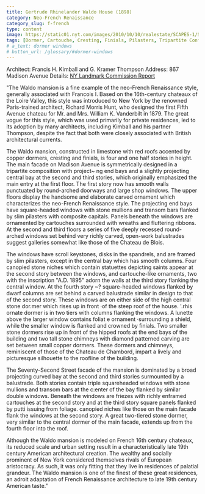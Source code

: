 ```yaml
---
title: Gertrude Rhinelander Waldo House (1898)
category: Neo-French Renaissance
category_slug: f-french
type: content
image: https://static01.nyt.com/images/2010/10/10/realestate/SCAPES-1/SCAPES-1-jumbo.jpg?quality=75&auto=webp&disable=upscale
tags: [Dormer, Cartouche, Cresting, Finials, Pilasters, Tripartite Configuration, Stone Mullions, Lunette, Balustrade]
# a_text: dormer windows
# button_url: /glossary/#dormer-windows
---
```


Architect: Francis H. Kimball and G. Kramer Thompson
Address: 867 Madison Avenue
Details: [NY Landmark Commission Report](http://s-media.nyc.gov/agencies/lpc/lp/0927.pdf)

"The Waldo mansion is a fine example of the neo-French Renaissance style, generally associated with Francois I. Based on the 16th-century chateaux of the Loire Valley, this style was introduced to New York by the renowned Paris-trained architect, Richard Morris Hunt, who designed the first Fifth Avenue chateau for Mr. and Mrs. William K. Vanderbilt in 1879. The great vogue for this style, which was used primarily for private residences, led to its adoption by many architects, including Kimball and his partner Thompson, despite the fact that both were closely associated with British architectural currents.

The Waldo mansion, constructed in limestone with red roofs accented by copper dormers, cresting and finials, is four and one
half stories in height. The main facade on Madison Avenue is symmetrically designed in a tripartite composition with project~
ng end bays and a slightly projecting central bay at the second and third stories, which originally emphasized the main entry at
the first floor. The first story now has smooth walls punctuated by round-arched doorways and large shop windows. The upper floors display the handsome and elaborate carved ornament which characterizes the neo-French Renaissance style. The projecting end bays have square-headed windows with stone mullions and transom bars flanked by slim pilasters with composite capitals. Panels beneath
the windows are ornamented by cartouches surrounded with wreaths and fluttering ribbons. At the second and third floors a series of five deeply recessed round-arched windows set behind very richly carved, open-work balustrades suggest galleries somewhat like those of the Chateau de Blois. 

The windows have scroll keystones, disks in the spandrels, and are framed by slim pilasters, except in the central bay which has smooth columns. Four canopied stone niches which contain statuettes depicting saints appear at the second story between the windows, and cartouche-like ornaments, two with the inscription "A.D. 1895" adorn the walls at the third story flanking the central window. At the fourth story ~? square-headed windows flanked by dwarf columns are set behind a carved balustrade similar in design to that of the second story. These windows are on either side of the high central stone dor.mer which rises up in front ·of the steep roof of the house. '.rhis ornate dormer is in two tiers with columns flanking the windows. A lunette above the larger window contains foliat e ornament ·surrounding a shield, while the smaller window is flanked and crowned by finials. Two smaller stone dormers rise up in front of the hipped roofs at the end bays of the building and two tall stone chimneys with diamond patterned carving are set between small copper dormers. These dormers and chimneys, reminiscent of those of the Chateau de Chambord, impart a lively and picturesque silhouette to the roofline of the building.

The Seventy-Second Street facade of the mansion is dominated by a broad projecting curved bay at the second and third stories surmounted by a balustrade. Both stories contain triple squareheaded windows with stone mullions and transom bars at the c:enter of the bay flanked by similar double windows. Beneath the windows are friezes with richly enframed cartouches at the second story and at the third story square panels flanked by putti issuing from foliage. canopied niches like those on the main facade flank the windows at the second story. A great two-tiered stone dormer, very similar to the central dormer of the main facade, extends up from the fourth floor into the roof.

Although the Waldo mansion is modeled on French 16th century chateaux, its reduced scale and urban setting result in a characteristically late 19th century American architectural creation. The wealthy and socially prominent of New York considered themselves rivals of European aristocracy. As such, it was only fitting that they live in residences of palatial grandeur. The Waldo mansion is one of the finest of these great residences, an adroit adaptation of French Renaissance architecture to late 19th century American taste."
